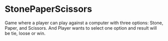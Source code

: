 # StonePaperScissors
Game where a player can play against a computer with three options: Stone, Paper, and Scissors. And Player wants to select one option and result will be tie, loose or win.
